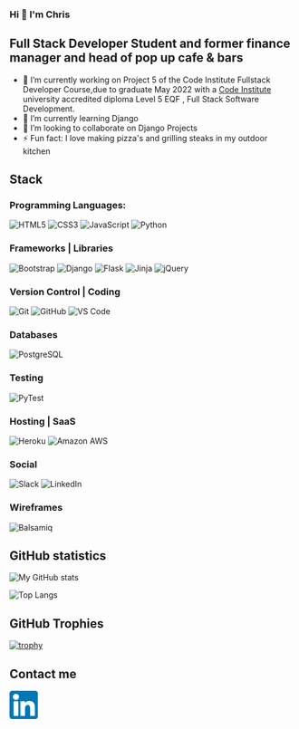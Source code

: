 ### Hi 👋 I'm Chris

## Full Stack Developer Student and former finance manager and head of pop up cafe & bars

- 🔭 I’m currently working on Project 5 of the Code Institute Fullstack Developer Course,due to graduate May 2022 with a [Code Institute](https://codeinstitute.net/) university accredited diploma Level 5 EQF  , Full Stack Software Development.
- 🌱 I’m currently learning Django
- 🥅 I’m looking to collaborate on Django Projects
- ⚡ Fun fact: I love making pizza's and grilling steaks in my outdoor kitchen


## Stack 

### Programming Languages:
![HTML5](https://img.shields.io/badge/-HTML5-E34F26?style=plastic&logo=html5&logoColor=white)
![CSS3](https://img.shields.io/badge/-CSS3-1572B6?style=plastic&logo=css3)
![JavaScript](https://img.shields.io/badge/-JavaScript-181717?style=plastic&logo=javascript)
![Python](https://img.shields.io/badge/-Python-1e415e?style=plastic&logo=Python&logoColor=ffe873)

### Frameworks | Libraries
![Bootstrap](https://img.shields.io/badge/-Bootstrap-563D7C?style=plastic&logo=bootstrap&logoColor=fff)
![Django](https://img.shields.io/badge/-Django-0c4b33?style=plastic&logo=Django)
![Flask](https://img.shields.io/badge/-Flask-181717?style=plastic&logo=flask)
![Jinja](https://img.shields.io/badge/Jinja%20-%23000000.svg?&style=plastic&logo=Jinja&logoColor=B41717)
![jQuery](https://img.shields.io/badge/-jQuery-0769ad?style=plastic&logo=jquery&logoColor=78cff5)

### Version Control | Coding
![Git](https://img.shields.io/badge/-Git-181717?style=plastic&logo=git)
![GitHub](https://img.shields.io/badge/-GitHub-181717?style=plastic&logo=github)
![VS Code](https://img.shields.io/badge/-VS%20Code-007ACC?style=plastic&logo=visual-studio-code)

### Databases
![PostgreSQL](https://img.shields.io/badge/-PostgreSQL-32668f?style=plastic&logo=postgresql&logoColor=fff)

### Testing
![PyTest](https://img.shields.io/badge/-Pytest-696969?style=plastic&logo=pytest)

### Hosting | SaaS
![Heroku](https://img.shields.io/badge/-Heroku-430098?style=plastic&logo=heroku)
![Amazon AWS](https://img.shields.io/badge/-Amazon%20AWS-232f3e?style=plastic&logo=amazon-aws&logoColor=eb912d)

### Social
![Slack](https://img.shields.io/badge/-Slack-4a154b?style=plastic&logo=slack)
![LinkedIn](https://img.shields.io/badge/-LinkedIn-0a66c2?style=plastic&logo=linkedin)

### Wireframes
![Balsamiq](https://img.shields.io/badge/Balsamiq%20-%23A60000.svg?&style=plastic&logo=Balsamiq&logoColor=FFFFFF)


## GitHub statistics

![My GitHub stats](https://github-readme-stats.vercel.app/api?username=ccarabine&show_icons=true&theme=prussian)

![Top Langs](https://github-readme-stats.vercel.app/api/top-langs/?username=ccarabine&hide=TeX&layout=compact&theme=nord) 
  <br />

## GitHub Trophies

[![trophy](https://github-profile-trophy.vercel.app/?username=ccarabine&theme=onedark)](https://github.com/ccarabine/github-profile-trophy)



## Contact me

[<img src="ln.png" width="50px">](https://www.linkedin.com/in/chris-carabine-b45aa31b)
